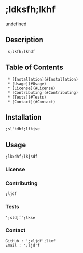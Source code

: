 # ;ldksfh;lkhf 
  undefined
  ## Description
     s;lkfh;lkhdf

  ## Table of Contents
     * [Installation](#Installation)
     * [Usage](#Usage)
     * [License](#License)
     * [Contributing](#Contributing)
     * [Tests](#Tests)
     * [Contact](#Contact)

  ## Installation
    ;sl'kdhf;lfkjse

  ## Usage 
    ;lkxdhf;lkjsdf

  ### License
    

  ### Contributing
    ;ljdf

  ### Tests
    ';sldjf';lkse

  ### Contact
    GitHub : ';xljdf';lkxf
    Email : ';ljd'f
  